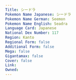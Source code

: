 ```yaml
---
﻿Title: シードラ
Pokemon Name Japanese: シードラ
Pokemon Name German: Seemon
Pokemon Name English: Seadra
Language Card: Japanese
National Dex Number: 117
Region: Kanto
Regional Form: false
Additional Form: false
Mega: false
Gigantamax: false
Cover: false
Link: 
Owned: 
---
```

